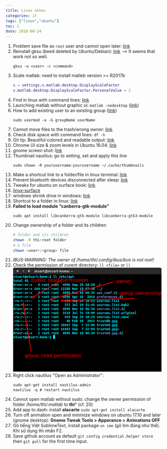 ```yaml
---
title: Linux notes
categories: it
tags: ["linux","ubuntu"]
toc: 1
date: 2018-08-24
---
```


1. Problem save file as `root` user and cannot open later: [link](https://askubuntu.com/questions/817902/unable-to-open-any-graphical-app-with-sudo/817906#817906)
2. Reinstall gksu (beed deleted by Ubuntu/Debian): [link](https://askubuntu.com/questions/1042344/i-need-an-equivalent-of-gksu-in-18-04) --> It seems that work not so well.
    ~~~
    gksu -u <user> -c <command>
    ~~~
3. Scale matlab: need to install matleb version >= R2017b
    ~~~ matlab
    s = settings;s.matlab.desktop.DisplayScaleFactor
    s.matlab.desktop.DisplayScaleFactor.PersonalValue = 2
    ~~~
4. Find in linux with command lines: [link](https://chrisjean.com/4-great-tools-to-find-files-quickly-in-ubuntu/)
5. Launching matlab without graphic ui: `matlab -nodesktop` ([link](https://blogs.mathworks.com/community/2010/02/22/launching-matlab-without-the-desktop/))
6. How to add existing user to an existing group ([link](https://askubuntu.com/questions/79565/how-to-add-existing-user-to-an-existing-group))
    ~~~
    sudo usermod -a -G groupName userName
    ~~~
7. Cannot move files to the trash/wrong owner: [link](https://askubuntu.com/questions/288513/cant-move-files-to-the-trash)
8. Check disk space with command lines: `df -h`
9. Git tip: Beautiful colored and readable output: [link](https://www.leaseweb.com/labs/2013/08/git-tip-beautiful-colored-and-readable-output/)
10. Chrome UI size & zoom levels in Ubuntu 16.04: [link](https://superuser.com/questions/1116767/chrome-ui-size-zoom-levels-in-ubuntu-16-04)
11. gnome screen shot: l[ink](https://www.howtoforge.com/tutorial/taking-screenshots-in-linux-using-gnome-screenshot/)
12. Thumbnail nautilus: go to setting, set and apply this line
    ~~~
    sudo chown -R yourusername:yourusername ~/.cache/thumbnails
    ~~~
13. Make a shortcut link to a folder/file in linux terminal: [link](https://unix.stackexchange.com/questions/226315/how-to-use-ln-s-to-create-a-command-line-shortcut)
14. Prevent bluetooth devices disconnected after sleep: [link](https://unix.stackexchange.com/questions/177998/bluetooth-mouse-disconnects)
15. Tweaks for ubuntu on surface book: [link](https://medium.com/@viettrungdang/tweaks-for-ubuntu-on-surface-book-cd05cdb8f378)
16. [linux-surface](https://github.com/jakeday/linux-surface)
17. windows shrink drive in windows: [link](https://somoit.net/windows/windows-cannot-shrink-volume-unmovable-files)
18. Shortcut to a folder in linux: [link]( https://unix.stackexchange.com/questions/226315/how-to-use-ln-s-to-create-a-command-line-shortcut)
19. **Failed to load module “canberra-gtk-module”**
    ~~~
    sudo apt install libcanberra-gtk-module libcanberra-gtk3-module
    ~~~
20. Change ownership of a folder and its children
    ~~~ bash
    # folder and its children
    chown -R thi:root folder
    # a file
    chown <user>:<group> file
    ~~~
21. *IBUS-WARNING: The owner of /home/thi/.config/ibus/bus is not root!*
22. Check the permission of curent directory: `ll <file>` or `ll`
    ![check ll](/images/posts/linux/ll-user.png)
23. Right click nautilus "Open as Administrator":
    ~~~
    sudo apt-get install nautilus-admin
    nautilus -q # restart nautilus
    ~~~
24. Cannot open matlab without sudo: change the owner permission of folder */home/thi/.matlab* to **thi*** (cf. 20)
25. Add app to dash: install **alacarte** `sudo apt-get install alacarte`
26. Turn off animation open and minimize windows on ubuntu 17.10 and later (gnome desktop): **Gnome Tweak Tools > Apperance > Animations OFF**
27. Gõ tiếng Việt SublimeText, install package `vn ime` (gõ tìm đúng như thế). Khi sử dụng thì nhấn F2.
28. Save github account as default `git config credential.helper store` then `git pull` for the first time input.
